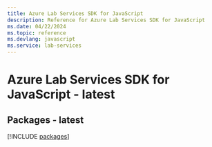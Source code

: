```yaml
---
title: Azure Lab Services SDK for JavaScript
description: Reference for Azure Lab Services SDK for JavaScript
ms.date: 04/22/2024
ms.topic: reference
ms.devlang: javascript
ms.service: lab-services
---
```

# Azure Lab Services SDK for JavaScript - latest
## Packages - latest
[!INCLUDE [packages](lab-services-index.md)]